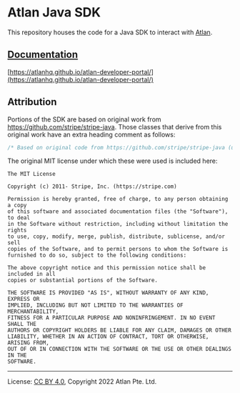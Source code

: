 <!-- SPDX-License-Identifier: CC-BY-4.0 -->
<!-- Copyright 2022 Atlan Pte. Ltd. -->

<!-- [![License](https://img.shields.io/github/license/atlanhq/atlan-java)](LICENSE)
[![Build](https://github.com/atlanhq/atlan-java/workflows/Build/badge.svg)](https://github.com/atlanhq/atlan-java/actions/workflows/merge.yml?query=workflow%3ABuild)
[![CodeQL](https://github.com/atlanhq/atlan-java/workflows/CodeQL/badge.svg)](https://github.com/atlanhq/atlan-java/actions/workflows/codeql-analysis.yml)
[![Release](https://img.shields.io/maven-central/v/com.atlan/atlan-java?label=release)](http://repository.sonatype.org/service/local/artifact/maven/redirect?r=central-proxy&g=com.atlan&a=atlan-java&v=RELEASE&c=jar-with-dependencies)
[![Development](https://img.shields.io/nexus/s/com.atlan/atlan-java?label=development&server=https%3A%2F%2Foss.sonatype.org)](https://oss.sonatype.org/content/repositories/snapshots/com/atlan/atlan-java/) -->

# Atlan Java SDK

This repository houses the code for a Java SDK to interact with [Atlan](https://atlan.com).

## [Documentation](https://atlanhq.github.io/atlan-developer-portal/)

[https://atlanhq.github.io/atlan-developer-portal/](https://atlanhq.github.io/atlan-developer-portal/)

## Attribution

Portions of the SDK are based on original work from https://github.com/stripe/stripe-java. Those classes that derive from this original work have an extra heading comment as follows:

```java
/* Based on original code from https://github.com/stripe/stripe-java (under MIT license) */
```

The original MIT license under which these were used is included here:

```text
The MIT License

Copyright (c) 2011- Stripe, Inc. (https://stripe.com)

Permission is hereby granted, free of charge, to any person obtaining a copy
of this software and associated documentation files (the "Software"), to deal
in the Software without restriction, including without limitation the rights
to use, copy, modify, merge, publish, distribute, sublicense, and/or sell
copies of the Software, and to permit persons to whom the Software is
furnished to do so, subject to the following conditions:

The above copyright notice and this permission notice shall be included in all
copies or substantial portions of the Software.

THE SOFTWARE IS PROVIDED "AS IS", WITHOUT WARRANTY OF ANY KIND, EXPRESS OR
IMPLIED, INCLUDING BUT NOT LIMITED TO THE WARRANTIES OF MERCHANTABILITY,
FITNESS FOR A PARTICULAR PURPOSE AND NONINFRINGEMENT. IN NO EVENT SHALL THE
AUTHORS OR COPYRIGHT HOLDERS BE LIABLE FOR ANY CLAIM, DAMAGES OR OTHER
LIABILITY, WHETHER IN AN ACTION OF CONTRACT, TORT OR OTHERWISE, ARISING FROM,
OUT OF OR IN CONNECTION WITH THE SOFTWARE OR THE USE OR OTHER DEALINGS IN THE
SOFTWARE.
```

----
License: [CC BY 4.0](https://creativecommons.org/licenses/by/4.0/),
Copyright 2022 Atlan Pte. Ltd.
